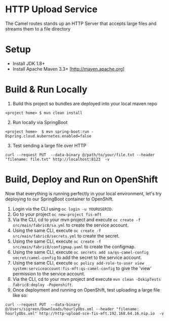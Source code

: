 HTTP Upload Service
========================================================

The Camel routes stands up an HTTP Server that accepts large files and streams them to a file directory


Setup
==============================

- Install JDK 1.8+
- Install Apache Maven 3.3+ [http://maven.apache.org]

Build & Run Locally
==============================

1. Build this project so bundles are deployed into your local maven repo

```
<project home> $ mvn clean install
```
2. Run locally via SpringBoot

```
<project home>  $ mvn spring-boot:run -Dspring.cloud.kubernetes.enabled=false
```
3. Test sending a large file over HTTP

```
curl --request PUT  --data-binary @/path/to/your/file.txt --header "filename: file.txt" http://localhost:8123  -v
```

Build, Deploy and Run on OpenShift
==============================

Now that everything is running perfectly in your local environment, let's try deploying to our SpringBoot container to OpenShift.

1. Login via the CLI using `oc login -u YOURUSERID`.
2. Go to your project `oc new-project fis-mft`
3. Via the CLI, cd to your mvn project and execute `oc create -f src/main/fabric8/sa.yml` to create the service account.
4. Using the same CLI, execute `oc create -f src/main/fabric8/secrets.yml` to create the secret.
5. Using the same CLI, execute `oc create -f src/main/fabric8/configmap.yaml` to create the configmap.
6. Using the same CLI, execute `oc secrets add sa/qs-camel-config secret/camel-config` to add the secret to the service account.
7. Using the same CLI, execute `oc policy add-role-to-user view system:serviceaccount:fis-mft:qs-camel-config` to give the 'view' permission to the service account.
8. Via the CLI, cd to your mvn project and execute `mvn clean -DskipTests fabric8:deploy -Popenshift`.
9. Once deployment and running on OpenShift, test uploading a large file like so:

```
curl --request PUT  --data-binary @/Users/sigreen/Downloads/hourlyObs.xml --header "filename: hourlyObs.xml" http://http-upload-sce-fis-mft.192.168.64.16.nip.io  -v
```
